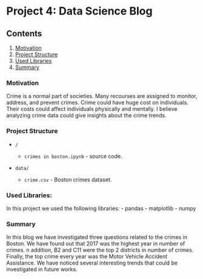 # Project 4: Data Science Blog

## Contents
1. [Motivation](#motivation)
2. [Project Structure](#projectstructure)
3. [Used Libraries](#usedlibraries)
4. [Summary](#summary)

<a name="motivation"></a>
### Motivation
Crime is a normal part of societies. Many recourses are assigned to monitor, address, and prevent crimes. Crime could have huge cost on individuals. Their costs could affect individuals physically and mentally. I believe analyzing crime data could give insights about the crime trends.

<a name="projectstructure"></a>
### Project Structure
- `/`
  - `crimes in boston.ipynb`  - source code.

- `data/`
  - `crime.csv`  - Boston crimes dataset.


<a name="usedlibraries"></a>
### Used Libraries:
In this project we used the following libraries:
    - pandas
    - matplotlib
    - numpy

<a name="summary"></a>
### Summary
In this blog we have investigated three questions related to the crimes in Boston. We have found out that 2017 was the highest year in number of crimes. n addition, B2 and C11 were the top 2 districts in number of crimes. Finally, the top crime every year was the Motor Vehicle Accident Assistance. We have noticed several interesting trends that could be investigated in future works.